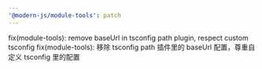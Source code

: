 ```yaml
---
'@modern-js/module-tools': patch
---
```


fix(module-tools): remove baseUrl in tsconfig path plugin, respect custom tsconfig
fix(module-tools): 移除 tsconfig path 插件里的 baseUrl 配置，尊重自定义 tsconfig 里的配置
